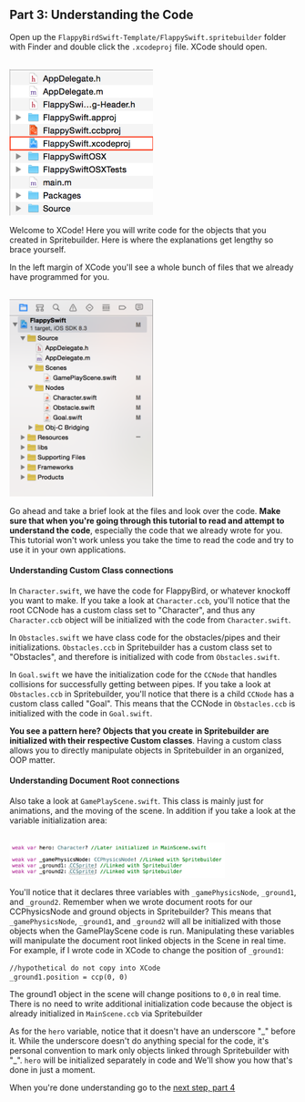## Part 3: Understanding the Code

Open up the `FlappyBirdSwift-Template/FlappySwift.spritebuilder` folder with Finder and double click the `.xcodeproj` file. XCode should open.

</br>
<img src="part3-xcodeproj.png" style="width: 50%; height: 50%">
</br>

Welcome to XCode! Here you will write code for the objects that you created in Spritebuilder. Here is where the explanations get lengthy so brace yourself.

In the left margin of XCode you'll see a whole bunch of files that we already have programmed for you.

</br>
<img src="part3-left-margin.png" style="width: 50%; height: 50%">
</br>

Go ahead and take a brief look at the files and look over the code. **Make sure that when you're going through this tutorial to read and attempt to understand the code**, especially the code that we already wrote for you. This tutorial won't work unless you take the time to read the code and try to use it in your own applications.

#### Understanding Custom Class connections
In `Character.swift`, we have the code for FlappyBird, or whatever knockoff you want to make. If you take a look at `Character.ccb`, you'll notice that the root CCNode has a custom class set to "Character", and thus any `Character.ccb` object will be initialized with the code from `Character.swift`.

In `Obstacles.swift` we have class code for the obstacles/pipes and their initializations. `Obstacles.ccb` in Spritebuilder has a custom class set to "Obstacles", and therefore is initialized with code from `Obstacles.swift`.

In `Goal.swift` we have the initialization code for the `CCNode` that handles collisions for successfully getting between pipes. If you take a look at `Obstacles.ccb` in Spritebuilder, you'll notice that there is a child `CCNode` has a custom class called "Goal". This means that the CCNode in `Obstacles.ccb` is initialized with the code in `Goal.swift`.

**You see a pattern here? Objects that you create in Spritebuilder are initialized with their respective Custom classes**. Having a custom class allows you to directly manipulate objects in Spritebuilder in an organized, OOP matter.

#### Understanding Document Root connections
Also take a look at `GamePlayScene.swift`. This class is mainly just for animations, and the moving of the scene. In addition if you take a look at the variable initialization area:

</br>
<img src="part3-gameplayscene-linking.png" style="width: 75%; height: 75%">
</br>

You'll notice that it declares three variables with `_gamePhysicsNode`, `_ground1`, and `_ground2`. Remember when we wrote document roots for our CCPhysicsNode and ground objects in Spritebuilder? This means that `_gamePhysicsNode`, `_ground1`, and `_ground2` will all be initialized with those objects when the GamePlayScene code is run. Manipulating these variables will manipulate the document root linked objects in the Scene in real time. For example, if I wrote code in XCode to change the position of `_ground1`:

```
//hypothetical do not copy into XCode
_ground1.position = ccp(0, 0)
```
The ground1 object in the scene will change positions to `0,0` in real time. There is no need to write additional initialization code because the object is already initialized in `MainScene.ccb` via Spritebuilder

As for the `hero` variable, notice that it doesn't have an underscore "\_" before it. While the underscore doesn't do anything special for the code, it's personal convention to mark only objects linked through Spritebuilder with "\_". `hero` will be initialized separately in code and We'll show you how that's done in just a moment.

When you're done understanding go to the [next step, part 4](../P4/part4.md)
